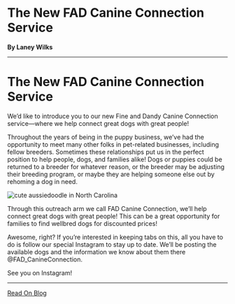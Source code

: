 # The New FAD Canine Connection Service

**By Laney Wilks**

---

# The New FAD Canine Connection Service

We’d like to introduce you to our new Fine and Dandy Canine Connection service—where we help connect great dogs with great people!

  

Throughout the years of being in the puppy business, we’ve had the opportunity to meet many other folks in pet-related businesses, including fellow breeders. Sometimes these relationships put us in the perfect position to help people, dogs, and families alike! Dogs or puppies could be returned to a breeder for whatever reason, or the breeder may be adjusting their breeding program, or maybe they are helping someone else out by rehoming a dog in need.

![cute aussiedoodle in North Carolina](https://static.wixstatic.com/media/5642d8_7988ab946d174850b3ff69274a34361e~mv2.jpg/v1/fill/w_616,h_642,al_c,q_85,usm_0.66_1.00_0.01,enc_auto/5642d8_7988ab946d174850b3ff69274a34361e~mv2.jpg)

Through this outreach arm we call FAD Canine Connection, we’ll help connect great dogs with great people! This can be a great opportunity for families to find wellbred dogs for discounted prices!

  

Awesome, right? If you’re interested in keeping tabs on this, all you have to do is follow our special Instagram to stay up to date. We’ll be posting the available dogs and the information we know about them there @FAD\_CanineConnection.

  

See you on Instagram!

---

[Read On Blog](https://www.fineanddandyaussiedoodles.com/post/fad-canine-connection)
